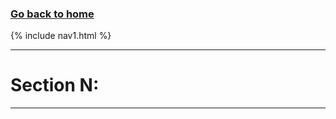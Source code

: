 ### **[Go back to home](https://ironrico.github.io/TestGlossary/)**

{% include nav1.html %}
___

# **Section N:** 
___
 
